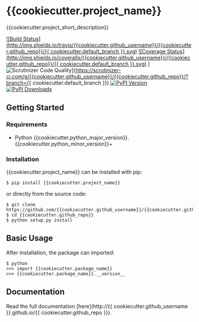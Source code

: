 # {{cookiecutter.project_name}}

{{cookiecutter.project_short_description}}

[![Build Status](http://img.shields.io/travis/{{cookiecutter.github_username}}/{{cookiecutter.github_repo}}/{{ cookiecutter.default_branch }}.svg)](https://travis-ci.org/{{cookiecutter.github_username}}/{{cookiecutter.github_repo}})
[![Coverage Status](http://img.shields.io/coveralls/{{cookiecutter.github_username}}/{{cookiecutter.github_repo}}/{{ cookiecutter.default_branch }}.svg)](https://coveralls.io/r/{{cookiecutter.github_username}}/{{cookiecutter.github_repo}})
[![Scrutinizer Code Quality](http://img.shields.io/scrutinizer/g/{{cookiecutter.github_username}}/{{cookiecutter.github_repo}}.svg)](https://scrutinizer-ci.com/g/{{cookiecutter.github_username}}/{{cookiecutter.github_repo}}/?branch={{ cookiecutter.default_branch }})
[![PyPI Version](http://img.shields.io/pypi/v/{{cookiecutter.project_name}}.svg)](https://pypi.python.org/pypi/{{cookiecutter.project_name}})
[![PyPI Downloads](http://img.shields.io/pypi/dm/{{cookiecutter.project_name}}.svg)](https://pypi.python.org/pypi/{{cookiecutter.project_name}})

## Getting Started

### Requirements

* Python {{cookiecutter.python_major_version}}.{{cookiecutter.python_minor_version}}+

### Installation

{{cookiecutter.project_name}} can be installed with pip:

```
$ pip install {{cookiecutter.project_name}}
```

or directly from the source code:

```
$ git clone https://github.com/{{cookiecutter.github_username}}/{{cookiecutter.github_repo}}.git
$ cd {{cookiecutter.github_repo}}
$ python setup.py install
```

## Basic Usage

After installation, the package can imported:

```
$ python
>>> import {{cookiecutter.package_name}}
>>> {{cookiecutter.package_name}}.__version__
```

## Documentation

Read the full documentation [here](http://{{ cookiecutter.github_username }}.github.io/{{ cookiecutter.github_repo }}).
